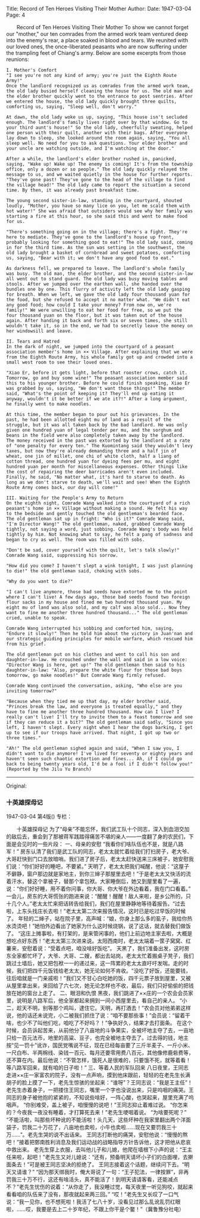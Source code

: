 Title: Record of Ten Heroes Visiting Their Mother
Author:
Date: 1947-03-04
Page: 4

　　Record of Ten Heroes Visiting Their Mother
    To show we cannot forget our "mother," our ten comrades from the armed work team ventured deep into the enemy's rear, a place soaked in blood and tears. We reunited with our loved ones, the once-liberated peasants who are now suffering under the trampling feet of Chiang's army. Below are some excerpts from those reunions:

    I. Mother's Comfort
    "I see you're not any kind of army; you're just the Eighth Route Army!"
    Once the landlord recognized us as comrades from the armed work team, the old lady busied herself cleaning the house for us. The old man and the elder brother quickly went to the entrance to post sentries. After we entered the house, the old lady quickly brought three quilts, comforting us, saying, "Sleep well, don't worry."

    At dawn, the old lady woke us up, saying, "This house isn't secluded enough. The landlord's family lives right over by that window. Go to your third aunt's house!" So the old lady, cheerfully sweating, helped one person with their quilt, another with their bags. After everyone lay down to sleep, she looked around the room again, saying, "You all sleep well. No need for you to ask questions. Your elder brother and your uncle are watching outside, and I'm watching at the door."

    After a while, the landlord's elder brother rushed in, panicked, saying, "Wake up! Wake up! The enemy is coming! It's from the township office, only a dozen or so people." The old lady quickly relayed the message to us, and we waited quietly in the house for further reports. "They've gone past! They've gone to the head of the village to find the village head!" The old lady came to report the situation a second time. By then, it was already past breakfast time.

    The young second sister-in-law, standing in the courtyard, shouted loudly, "Mother, you have so many lice on you, let me scald them with hot water!" She was afraid that outsiders would see why her family was starting a fire at this hour, so she said this and went to make food for us.

    "There's something going on in the village; there's a fight. They're here to mediate. They've gone to the landlord's house up front, probably looking for something good to eat!" The old lady said, coming in for the third time. As the sun was setting in the southwest, the old lady brought a basket of cornbread and sweet potatoes, comforting us, saying, "Bear with it; we don't have any good food to eat."

    As darkness fell, we prepared to leave. The landlord's whole family was busy. The old man, the elder brother, and the second sister-in-law all went out to stand guard. The old lady was busy moving tables and stools. After we jumped over the earthen wall, she handed over the bundles one by one. This flurry of activity left the old lady gasping for breath. When we left, we gave the old lady four thousand yuan for the food, but she refused to accept it no matter what. "We didn't eat any good food; how could I take your money? From now on, we're family!" We were unwilling to eat her food for free, so we put the four thousand yuan on the floor, but it was taken out of the house again. After handing it back and forth six or seven times, she still wouldn't take it, so in the end, we had to secretly leave the money on her windowsill and leave.

    II. Tears and Hatred
    In the dark of night, we jumped into the courtyard of a peasant association member's home in ×× Village. After explaining that we were from the Eighth Route Army, his whole family got up and crowded into a small west room to see their loved ones.

    "Xiao Er, before it gets light, before that rooster crows, catch it. Tomorrow, go and buy some wine!" The peasant association member said this to his younger brother. Before he could finish speaking, Xiao Er was grabbed by us, saying, "We don't want those things!" The member said, "What's the point of keeping it? They'll end up eating it anyway, wouldn't it be better if we ate it?!" After a long argument, he finally went to make noodles.

    At this time, the member began to pour out his grievances. In the past, he had been allotted eight mu of land as a result of the struggle, but it was all taken back by the bad landlord. He was only given one hundred yuan of legal tender per mu, and the sorghum and beans in the field were also completely taken away by the landlord. The money received in the past was extorted by the landlord at a rate of "one penalty for every ten." The Kuomintang said they wouldn't levy taxes, but now they're already demanding three and a half jin of wheat, one jin of millet, one chi of white cloth, half a liang of cotton thread, one hundred yuan for dyeing fees per mu, and eight hundred yuan per month for miscellaneous expenses. Other things like the cost of repairing the deer barricades aren't even included. Finally, he said, "No matter what, it's hard to starve to death. As long as we don't starve to death, we'll wait and see! When the Eighth Route Army comes back, our day will come!"

    III. Waiting for the People's Army to Return
    On the eighth night, Comrade Wang walked into the courtyard of a rich peasant's home in ×× Village without making a sound. He felt his way to the bedside and gently touched the old gentleman's bearded face. The old gentleman sat up in fright: "Who is it?" Comrade Wang said, "I'm Director Wang!" The old gentleman, naked, grabbed Comrade Wang tightly, not saying a word, just sobbing. Comrade Wang's body was held tightly by him. Not knowing what to say, he felt a pang of sadness and began to cry as well. The room was filled with sobs.

    "Don't be sad, cover yourself with the quilt, let's talk slowly!" Comrade Wang said, suppressing his sorrow.

    "How did you come? I haven't slept a wink tonight, I was just planning to die!" the old gentleman said, choking with sobs.

    "Why do you want to die?"

    "I can't live anymore, those bad seeds have extorted me to the point where I can't live! A few days ago, those bad seeds found two foreign flour sacks in my house and fined me two hundred thousand yuan. My eight mu of land was also sold, and my calf was also sold... Now they want to fine me another three hundred thousand..." The old gentleman cried, unable to speak.

    Comrade Wang interrupted his sobbing and comforted him, saying, "Endure it slowly!" Then he told him about the victory in Juan'nan and our strategic guiding principles for mobile warfare, which rescued him from his grief.

    The old gentleman put on his clothes and went to call his son and daughter-in-law. He crouched under the wall and said in a low voice: "Director Wang is here, get up!" The old gentleman then said to his daughter-in-law: "Also, prepare the white flour for those bad boys tomorrow, go make noodles!" But Comrade Wang firmly refused.

    Comrade Wang continued the conversation, asking, "Who else are you inviting tomorrow?"

    "Because when they tied me up that day, my elder brother said, "Princes break the law, and everyone is treated equally," and they have to fine me another three hundred thousand. How can I live? I really can't live! I'll try to invite them to a feast tomorrow and see if they can reduce it a bit?" The old gentleman said sadly, "Since you left, I haven't slept. Every night when I hear the dogs barking, I get up to see if our troops have arrived. That night, I got up two or three times."

    "Ah!" The old gentleman sighed again and said, "When I saw you, I didn't want to die anymore! I've lived for seventy or eighty years and haven't seen such chaotic extortion and fines... Ah, if I could go back to being twenty years old, I'd be a fool if I didn't follow you!" (Reported by the Jilu Yu Branch)



<hr /> 

Original: 


### 十英雄探母记

1947-03-04
第4版()
专栏：

　　十英雄探母记
    为了“母亲”不能忘怀，我们武工队十个同志，深入到血泪交加的敌后去，重会到了那被蒋军践踏得痛苦不堪的亲人——一度翻了身的农民们，下面是会见时的一些片段：
    一、母亲的安慰
    “我看你们啥队伍也不是，就是八路军！”
    房东认清了我们是武工队的同志，老太太就忙着给我们打扫房子，老大爷、大哥赶快到门口去放暗哨。我们进了房子后，老太太赶快送来三床被子，她安慰我们说：“你们好好的睡吧，不要紧。”
    天明了，老太太把我们喊醒，他说：“这屋子不僻静，窗户那边就是家地主，到你三婶子那屋里去吧！”于是老太太又快活的流着汗水，替这个拿被子，替那个拿包袱。大家睡倒后，她又到屋里看了一遍，说：“你们好好睡，用不着你问事，你大哥、你大爷在外边看着，我在门口看着。”
    一会儿，房东的大哥慌张的跑进来说：“醒醒！醒醒！敌人来啦，是乡公所的，只十几个人。”老太太忙来把话转告给我们，我们在屋里静静地等待着报告。“过去啦，上东头找庄长去啦！”老太太第二次来报告情况，这时已是吃过早饭的时候了。
    年轻的二婶子，站在院子里，高声喊：“娘，你身上那么多的虱子，我给你热水烫烫吧！”她怕外边看出了她家为什么这时候烧锅，说了这话，就去替我们做饭了。
    “这庄上摊事啦，有打架的，是来管闲事的，他们上前边地主家去啦，大概是想吃点好东西！”老太太第三次进来说。太阳西南时，老太太端着一筐子窝窝、红薯来，安慰着说：“受着点吧，咱没啥好饭吃”。
    天黑了，我们准备出发，这时房东全家都忙坏了，大爷、大哥、二嫂，都出去站岗，老太太忙着搬桌子凳子，我们跳过土墙后，她又把包袱一一的递过来，这一阵累的老太太直吁吁发喘。走的时候，我们把四千元饭钱给老太太，她无论如何不肯收。“没吃了好饭，还能要钱，往后咱就是一门亲戚啦！”我们又不甘心白吃她的饭，四千元票子放到屋里，又被从屋里拿出来，来回给了六七次，她无论怎样也不收，最后，我们只好偷偷的把钱放在她的窗台上走了。
    二、眼泪和仇恨
    黑夜，我们跳进了××庄的一个农会会员家里，说明是八路军后，他全家都起来拥到一间小西屋里去，看自己的亲人。
    “小二，趁天不明，别等那个鸡叫，逮住它。天明，再打酒去！”农会员对他弟弟这样说，他的话还未说完，小二被我们抓住了说：“咱不要那些事！”会员说：“留着干啥，也少不了叫他们吃，咱吃了不好吗？！”争执好久，结果才去打面条。
    在这个时候，会员诉起苦来，从前他分了八亩地的斗争果实，全被坏地主夺了去，一亩地只给一百元法币，地里的高粱、豆子，也完全被地主夺去了。过去得的钱，地主按“见一罚十”讹诈，国民党嘴说不征，现在已经每亩要了三斤半麦子、一斤小米、一尺白布、半两棉线、染钱一百元、每月还要零用费八百元，其他像修鹿砦费等，还不算在内。最后他说：“不管怎样，饿死人是很难的，只要饿不死，就等着看！等八路军回来，就有咱的日子啦！”
    三、等着人民的军队回来
    八日夜里，王同志走进××庄一家富农的院子，没有一点声响，摸到他床跟前，轻轻的在老先生长满胡子的脸上摸了一下，老先生惊骇的坐起来：“谁呀”？王同志说：“我是王主任”！老先生赤着身子，一把搂住王同志，嘴里一个字也没说出来，只是呜咽的痛哭。王同志的身子被他抱的紧紧的，不知说些啥好，一阵心酸，也哭起来，屋里充满了呜咽声。
    “你别难受，盖上被子，咱慢慢的说吧！”王同志抑止着难过说。
    “你怎来的？今夜我一夜没有睡着，才打算死去来！”老先生哽咽着说。
    “为啥要死呢？”
    “不能活啦，叫那些坏种讹的不能活啦！头几天，这些坏种在我家里翻出两个洋面袋子，罚我二十万花了，八亩地也卖啦，小牛也卖啦……现在又要罚我三十万……”。老先生哭的说不出话来。
    王同志打断他的痛哭，安慰他说：“慢慢的熬吧！”接着把鄄南胜利消息及我们运动战的战略指导方针告诉他，这才把他从悲哀中救出来。
    老先生穿上衣服，去叫他儿子和儿媳，他爬在墙根下小声的说：“王主任来啦，起吧！”老先生又对儿媳说：“还有，预备明天请坏小子们的白面哩，去擀面条去！”可是被王同志坚决的拒绝了。
    王同志接着这个话题，继续问下去。“明天又请谁？”
    “因为那天绑我时，俺大哥说了一句：“王子犯法，一律按罪”，非再罚我三十万不行，这还有啥活头，真不能活了！到明天请请客看，还能减点不？”老先生忧伤的说着：“从你走了，我没睡过觉，每天夜里一听见狗咬，就起来看看咱的队伍来了没有，那夜就起来两三回。”
    “哎！”老先生又长叹了一口气说：“我一见你，也不想死啦！我活了七八十岁，没看见过那么乱讹乱罚红眼啦，……哎，我要是去上二十岁年纪，不跟上你干是个鳖！”（冀鲁豫分社电）
